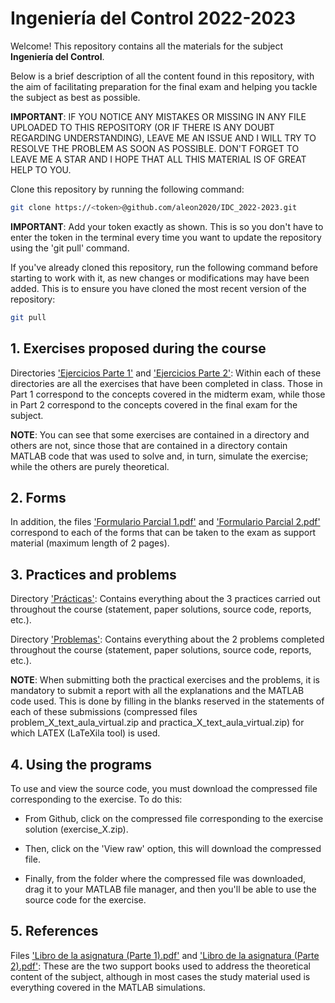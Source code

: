 # Ingeniería del Control 2022-2023

Welcome! This repository contains all the materials for the subject **Ingeniería del Control**.

Below is a brief description of all the content found in this repository, with the aim of facilitating preparation for the final exam and helping you tackle the subject as best as possible.

**IMPORTANT**: IF YOU NOTICE ANY MISTAKES OR MISSING IN ANY FILE UPLOADED TO THIS REPOSITORY (OR IF THERE IS ANY DOUBT REGARDING UNDERSTANDING), LEAVE ME AN ISSUE AND I WILL TRY TO RESOLVE THE PROBLEM AS SOON AS POSSIBLE. DON'T FORGET TO LEAVE ME A STAR AND I HOPE THAT ALL THIS MATERIAL IS OF GREAT HELP TO YOU.

Clone this repository by running the following command:

```sh
git clone https://<token>@github.com/aleon2020/IDC_2022-2023.git
```

**IMPORTANT**: Add your token exactly as shown. This is so you don't have to enter the token in the terminal every time you want to update the repository using the 'git pull' command.

If you've already cloned this repository, run the following command before starting to work with it, as new changes or modifications may have been added. This is to ensure you have cloned the most recent version of the repository:

```sh
git pull
```

## 1. Exercises proposed during the course

Directories ['Ejercicios Parte 1'](https://github.com/aleon2020/IDC_2022-2023/tree/main/Ejercicios%20Parte%201) and ['Ejercicios Parte 2'](https://github.com/aleon2020/IDC_2022-2023/tree/main/Ejercicios%20Parte%202): Within each of these directories are all the exercises that have been completed in class. Those in Part 1 correspond to the concepts covered in the midterm exam, while those in Part 2 correspond to the concepts covered in the final exam for the subject.

**NOTE**: You can see that some exercises are contained in a directory and others are not, since those that are contained in a directory contain MATLAB code that was used to solve and, in turn, simulate the exercise; while the others are purely theoretical.

## 2. Forms

In addition, the files ['Formulario Parcial 1.pdf'](https://github.com/aleon2020/IDC_2022-2023/blob/main/Formulario%20Parcial%201.pdf) and ['Formulario Parcial 2.pdf'](https://github.com/aleon2020/IDC_2022-2023/blob/main/Formulario%20Parcial%202.pdf) correspond to each of the forms that can be taken to the exam as support material (maximum length of 2 pages).

## 3. Practices and problems

Directory ['Prácticas'](https://github.com/aleon2020/IDC_2022-2023/tree/main/Pr%C3%A1cticas): Contains everything about the 3 practices carried out throughout the course (statement, paper solutions, source code, reports, etc.).

Directory ['Problemas'](https://github.com/aleon2020/IDC_2022-2023/tree/main/Problemas): Contains everything about the 2 problems completed throughout the course (statement, paper solutions, source code, reports, etc.).

**NOTE**: When submitting both the practical exercises and the problems, it is mandatory to submit a report with all the explanations and the MATLAB code used. This is done by filling in the blanks reserved in the statements of each of these submissions (compressed files problem_X_text_aula_virtual.zip and practica_X_text_aula_virtual.zip) for which LATEX (LaTeXila tool) is used.

## 4. Using the programs

To use and view the source code, you must download the compressed file corresponding to the exercise. To do this:

- From Github, click on the compressed file corresponding to the exercise solution (exercise_X.zip).

- Then, click on the 'View raw' option, this will download the compressed file.

- Finally, from the folder where the compressed file was downloaded, drag it to your MATLAB file manager, and then you'll be able to use the source code for the exercise.

## 5. References

Files ['Libro de la asignatura (Parte 1).pdf'](https://github.com/aleon2020/IDC_2022-2023/blob/main/Libro%20de%20la%20asignatura%20(Parte%201).pdf) and ['Libro de la asignatura (Parte 2).pdf'](https://github.com/aleon2020/IDC_2022-2023/blob/main/Libro%20de%20la%20asignatura%20(Parte%202).pdf): These are the two support books used to address the theoretical content of the subject, although in most cases the study material used is everything covered in the MATLAB simulations.

